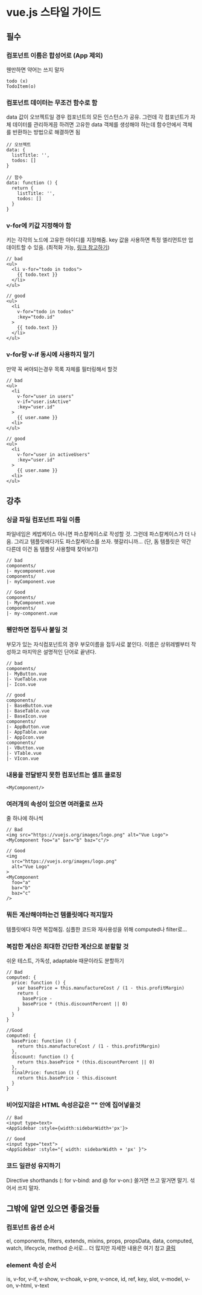 # vue.js 스타일 가이드

## 필수

### 컴포넌트 이름은 합성어로 \(App 제외\)

웬만하면 약어는 쓰지 말자

```text
todo (x)
TodoItem(o)
```

### 컴포넌트 데이터는 무조건 함수로 함

data 값이 오브젝트일 경우 컴포넌트의 모든 인스턴스가 공유. 그런데 각 컴포넌트가 자체 데이터를 관리하게끔 하려면 고유한 data 객체를 생성해야 하는데 함수안에서 객체를 반환하는 방법으로 해결하면 됨

```text
// 오브젝트
data: {
  listTitle: '',
  todos: []
}

// 함수
data: function () {
  return {
    listTitle: '',
    todos: []
  }
}
```

### v-for에 키값 지정해야 함

키는 각각의 노드에 고유한 아이디를 지정해줌. key 값을 사용하면 특정 엘리먼트만 업데이트할 수 있음. \(최적화 가능, [링크 참고하기](https://codepen.io/beomy/pen/WYMGJB?editors=1010)\)

```text
// bad
<ul>
  <li v-for="todo in todos">
    {{ todo.text }}
  </li>
</ul>

// good
<ul>
  <li
    v-for="todo in todos"
    :key="todo.id"
  >
    {{ todo.text }}
  </li>
</ul>
```

### v-for랑 v-if 동시에 사용하지 말기

만약 꼭 써야되는경우 목록 자체를 필터링해서 할것

```text
// bad
<ul>
  <li
    v-for="user in users"
    v-if="user.isActive"
    :key="user.id"
  >
    {{ user.name }}
  <li>
</ul>

// good
<ul>
  <li
    v-for="user in activeUsers"
    :key="user.id"
  >
    {{ user.name }}
  <li>
</ul>
```

## 강추

### 싱글 파일 컴포넌트 파일 이름

파일네임은 케밥케이스 아니면 파스칼케이스로 작성할 것. 그런데 파스칼케이스가 더 나음. 그리고 템플릿에다가도 파스칼케이스를 쓰자. 헷갈리니까... \(단, 돔 템플릿은 약간 다른데 이건 돔 템플릿 사용할때 찾아보기\)

```text
// bad
components/
|- mycomponent.vue
components/
|- myComponent.vue

// Good
components/
|- MyComponent.vue
components/
|- my-component.vue
```

### 웬만하면 접두사 붙일 것

부모가 있는 자식컴포넌트의 경우 부모이름을 접두사로 붙인다. 이름은 상위레벨부터 작성하고 마지막은 설명적인 단어로 끝낸다.

```text
// bad
components/
|- MyButton.vue
|- VueTable.vue
|- Icon.vue

// good
components/
|- BaseButton.vue
|- BaseTable.vue
|- BaseIcon.vue
components/
|- AppButton.vue
|- AppTable.vue
|- AppIcon.vue
components/
|- VButton.vue
|- VTable.vue
|- VIcon.vue
```

### 내용을 전달받지 못한 컴포넌트는 셀프 클로징

```text
<MyComponent/>
```

### 여러개의 속성이 있으면 여러줄로 쓰자

줄 하나에 하나씩

```text
// Bad
<img src="https://vuejs.org/images/logo.png" alt="Vue Logo">
<MyComponent foo="a" bar="b" baz="c"/>

// Good
<img
  src="https://vuejs.org/images/logo.png"
  alt="Vue Logo"
>
<MyComponent
  foo="a"
  bar="b"
  baz="c"
/>
```

### 뭐든 계산해야하는건 템플릿에다 적지말자

템플릿에다 하면 복잡해짐. 심플한 코드와 재사용성을 위해 computed나 filter로...


### 복잡한 계산은 최대한 간단한 계산으로 분할할 것

쉬운 테스트, 가독성, adaptable 때문이라도 분할하기

```text
// Bad
computed: {
  price: function () {
    var basePrice = this.manufactureCost / (1 - this.profitMargin)
    return (
      basePrice -
      basePrice * (this.discountPercent || 0)
    )
  }
}

//Good
computed: {
  basePrice: function () {
    return this.manufactureCost / (1 - this.profitMargin)
  },
  discount: function () {
    return this.basePrice * (this.discountPercent || 0)
  },
  finalPrice: function () {
    return this.basePrice - this.discount
  }
}
```

### 비어있지않은 HTML 속성은값은 "" 안에 집어넣을것

```text
// Bad
<input type=text>
<AppSidebar :style={width:sidebarWidth+'px'}>

// Good
<input type="text">
<AppSidebar :style="{ width: sidebarWidth + 'px' }">
```

### 코드 일관성 유지하기

Directive shorthands \(: for v-bind: and @ for v-on:\) 쓸거면 쓰고 말거면 말기. 섞어서 쓰지 말자.

## 그밖에 알면 있으면 좋을것들

### 컴포넌트 옵션 순서

el, components, filters, extends, mixins, props, propsData, data, computed, watch, lifecycle, method 순서로... 더 많지만 자세한 내용은 여기 참고 [클릭](https://vuejs.org/v2/style-guide/#Full-word-component-names-strongly-recommended)

### element 속성 순서

is, v-for, v-if, v-show, v-choak, v-pre, v-once, id, ref, key, slot, v-model, v-on, v-html, v-text

